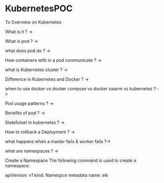 # KubernetesPOC
To Overview on Kubernetes

What is it ? ->

What is pod ? ->

what does pod do ? ->

How containers with in a pod communicate ? -> 

what is Kubernetes cluster ? -> 

Difference in Kubernetes and Docker ? ->

when to use docker vs docker compose vs docker swarm vs kubernetes ? ->

Pod usage patterns ? ->

Benefits of pod ? ->

Statefulset in kubernetes ? ->

How to rollback a Deployment ? ->

what happens when a master fails & worker fails ?->

what are namespaces ? ->


Create a Namespace
The following command is used to create a namespace.

apiVersion: v1
kind: Namespce
metadata
   name: elk
